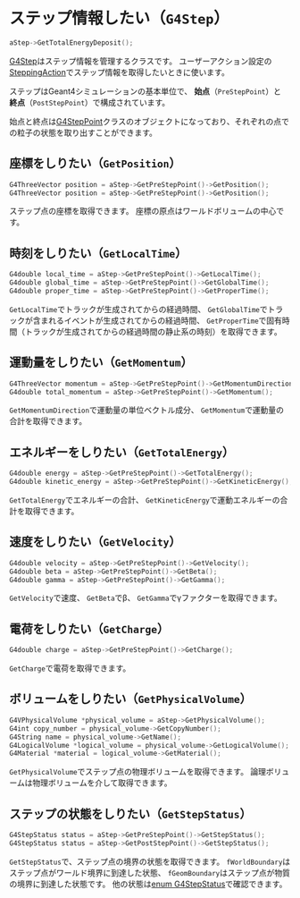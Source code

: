 # ステップ情報したい（``G4Step``）

```cpp
aStep->GetTotalEnergyDeposit();
```

[G4Step](https://geant4.kek.jp/Reference/11.2.0/classG4Step.html)はステップ情報を管理するクラスです。
ユーザーアクション設定の[SteppingAction](./geant4-steppingaction.md)でステップ情報を取得したいときに使います。

ステップはGeant4シミュレーションの基本単位で、
**始点**（``PreStepPoint``）と
**終点**（``PostStepPoint``）で構成されています。

始点と終点は[G4StepPoint](https://geant4.kek.jp/Reference/11.2.0/classG4StepPoint.html)クラスのオブジェクトになっており、それぞれの点での粒子の状態を取り出すことができます。

## 座標をしりたい（``GetPosition``）

```cpp
G4ThreeVector position = aStep->GetPreStepPoint()->GetPosition();
G4ThreeVector position = aStep->GetPreStepPoint()->GetPosition();
```

ステップ点の座標を取得できます。
座標の原点はワールドボリュームの中心です。

## 時刻をしりたい（``GetLocalTime``）

```cpp
G4double local_time = aStep->GetPreStepPoint()->GetLocalTime();
G4double global_time = aStep->GetPreStepPoint()->GetGlobalTime();
G4double proper_time = aStep->GetPreStepPoint()->GetProperTime();
```

``GetLocalTime``でトラックが生成されてからの経過時間、
``GetGlobalTime``でトラックが含まれるイベントが生成されてからの経過時間、
``GetProperTime``で固有時間（トラックが生成されてからの経過時間の静止系の時刻）を取得できます。

## 運動量をしりたい（``GetMomentum``）

```cpp
G4ThreeVector momentum = aStep->GetPreStepPoint()->GetMomentumDirection();
G4double total_momentum = aStep->GetPreStepPoint()->GetMomentum();
```

``GetMomentumDirection``で運動量の単位ベクトル成分、
``GetMomentum``で運動量の合計を取得できます。

## エネルギーをしりたい（``GetTotalEnergy``）

```cpp
G4double energy = aStep->GetPreStepPoint()->GetTotalEnergy();
G4double kinetic_energy = aStep->GetPreStepPoint()->GetKineticEnergy();
```

``GetTotalEnergy``でエネルギーの合計、
``GetKineticEnergy``で運動エネルギーの合計を取得できます。

## 速度をしりたい（``GetVelocity``）

```cpp
G4double velocity = aStep->GetPreStepPoint()->GetVelocity();
G4double beta = aStep->GetPreStepPoint()->GetBeta();
G4double gamma = aStep->GetPreStepPoint()->GetGamma();
```

``GetVelocity``で速度、
``GetBeta``でβ、
``GetGamma``でγファクターを取得できます。

## 電荷をしりたい（``GetCharge``）

```cpp
G4double charge = aStep->GetPreStepPoint()->GetCharge();
```

``GetCharge``で電荷を取得できます。

## ボリュームをしりたい（``GetPhysicalVolume``）

```cpp
G4VPhysicalVolume *physical_volume = aStep->GetPhysicalVolume();
G4int copy_number = physical_volume->GetCopyNumber();
G4String name = physical_volume->GetName();
G4LogicalVolume *logical_volume = physical_volume->GetLogicalVolume();
G4Material *material = logical_volume->GetMaterial();
```

``GetPhysicalVolume``でステップ点の物理ボリュームを取得できます。
論理ボリュームは物理ボリュームを介して取得できます。

## ステップの状態をしりたい（``GetStepStatus``）

```cpp
G4StepStatus status = aStep->GetPreStepPoint()->GetStepStatus();
G4StepStatus status = aStep->GetPostStepPoint()->GetStepStatus();
```

``GetStepStatus``で、ステップ点の境界の状態を取得できます。
``fWorldBoundary``はステップ点がワールド境界に到達した状態、
``fGeomBoundary``はステップ点が物質の境界に到達した状態です。
他の状態は[enum G4StepStatus](https://geant4.kek.jp/lxr/source//track/include/G4StepStatus.hh)で確認できます。

